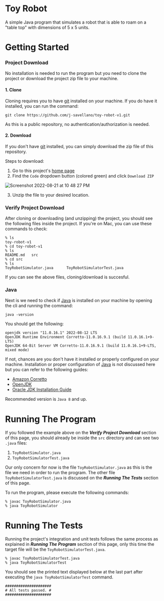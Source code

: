 # Toy Robot
A simple Java program that simulates a robot that is able to roam on a "table top" with dimensions of 5 x 5 units.

# Getting Started
### Project Download
No installation is needed to run the program but you need to clone the project or download the project zip file to your machine.

#### 1. Clone
Cloning requires you to have [git](https://git-scm.com/) installed on your machine. If you do have it installed, you can run the command:

`git clone https://github.com/j-savellano/toy-robot-v1.git`

As this is a public repository, no authentication/authorization is needed. 

#### 2. Download
If you don't have [git](https://git-scm.com/) installed, you can simply download the zip file of this repository. 

Steps to download:

1. Go to this project's [home page](https://github.com/j-savellano/toy-robot-v1)
2. Find the `Code` dropdown button (colored green) and click `Download ZIP`


![Screenshot 2022-08-21 at 10 48 27 PM](https://user-images.githubusercontent.com/44570184/185796886-53d97a74-3bf0-4df6-890d-6f46f13186be.png)

3. Unzip the file to your desired location.

### Verify Project Download
After cloning or downloading (and unzipping) the project, you should see the following files inside the project. If you're on Mac, you can use these commands to check:
```
% ls
toy-robot-v1
% cd toy-robot-v1 
% ls
README.md	src
% cd src
% ls
ToyRobotSimulator.java		ToyRobotSimulatorTest.java
```

If you can see the above files, cloning/download is succesful.

### Java
Next is we need to check if [Java](https://www.java.com/en/) is installed on your machine by opening the cli and running the command:

`java -version`

You should get the following:

```
openjdk version "11.0.16.1" 2022-08-12 LTS
OpenJDK Runtime Environment Corretto-11.0.16.9.1 (build 11.0.16.1+9-LTS)
OpenJDK 64-Bit Server VM Corretto-11.0.16.9.1 (build 11.0.16.1+9-LTS, mixed mode)
```

If not, chances are you don't have it installed or properly configured on your machine. Installation or proper configuration of [Java](https://www.java.com/en/) is not discussed here but you can refer to the following guides:
- [Amazon Corretto](https://docs.aws.amazon.com/corretto/latest/corretto-11-ug/downloads-list.html)
- [OpenJDK](https://developers.redhat.com/openjdk-install)
- [Oracle JDK Installation Guide](https://docs.oracle.com/en/java/javase/18/install/overview-jdk-installation.html#GUID-8677A77F-231A-40F7-98B9-1FD0B48C346A)

Recommended version is `Java 8` and up.

# Running The Program
If you followed the example above on the **_Verify Project Download_** section of this page, you should already be inside the `src` directory and can see two `.java` files:

1. `ToyRobotSimulator.java`
2. `ToyRobotSimulatorTest.java`

Our only concern for now is the file `ToyRobotSimulator.java` as this is the file we need in order to run the program. The other file `ToyRobotSimulatorTest.java` is discussed on the **_Running The Tests_** section of this page.

To run the program, please execute the following commands:

```
% javac ToyRobotSimulator.java
% java ToyRobotSimulator
```
# Running The Tests
Running the project's integration and unit tests follows the same process as explained in **_Running The Program_** section of this page, only this time the target file will be the `ToyRobotSimulatorTest.java`.

```
% javac ToyRobotSimulatorTest.java
% java ToyRobotSimulatorTest
```

You should see the printed text displayed below at the last part after executing the `java ToyRobotSimulatorTest` command.

```
#####################
# All tests passed. #
#####################
```
